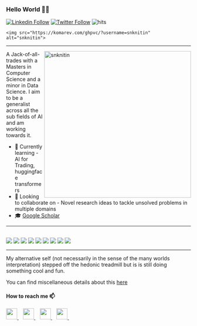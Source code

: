 ### Hello World 🤖👋


[![Linkedin Follow](https://img.shields.io/badge/-Connect-blue?style=flat-square&logo=Linkedin&logoColor=white&link=https://www.linkedin.com/in/nitinkishore/)](https://www.linkedin.com/in/nitinkishore/)
[![Twitter Follow](https://img.shields.io/twitter/follow/Nitin_wysiwyg?label=Follow&style=social)](http://twitter.com/Nitin_wysiwyg)
![hits](https://visitor-badge.laobi.icu/badge?page_id=snknitin)
<br />

<div align="left"> 

    <img src="https://komarev.com/ghpvc/?username=snknitin" alt="snknitin"> 
   
</div>


<!--
**snknitin/snknitin** is a ✨ _special_ ✨ repository because its `README.md` (this file) appears on your GitHub profile.

-->


<hr>
<div markdown="1">
    <img align="right" src="https://github-readme-stats.vercel.app/api?username=snknitin&show_icons=true&theme=algolia"  width="400px" alt="snknitin">
    
A Jack-of-all-trades with a Masters in Computer Science and a minor in Data Science. I aim to be a generalist across all the sub fields of AI and am working towards it.  
    
* 📖 Currently learning - AI for Trading, huggingface transformers
* 🤝 Looking to collaborate on - Novel research ideas to tackle unsolved problems in multiple domains
* 🎓 [Google Scholar](https://scholar.google.com/citations?user=SQ_dnhIAAAAJ&hl=en)
    
</div>
<hr>
<br>
<div>
    <img src="https://img.shields.io/badge/python-%2314354C.svg?style=for-the-badge&logo=python&logoColor=white">
    <img src="https://img.shields.io/badge/TensorFlow-%23FF6F00.svg?style=for-the-badge&logo=TensorFlow&logoColor=white">
    <img src="https://img.shields.io/badge/PyTorch-%23EE4C2C.svg?style=for-the-badge&logo=PyTorch&logoColor=white">
    <img src="https://img.shields.io/badge/scikit--learn-%23F7931E.svg?style=for-the-badge&logo=scikit-learn&logoColor=white">
    <img src="https://img.shields.io/badge/pandas-%23150458.svg?style=for-the-badge&logo=pandas&logoColor=white">
    <img src="https://img.shields.io/badge/numpy-%23013243.svg?style=for-the-badge&logo=numpy&logoColor=white">
    <img src="https://img.shields.io/badge/AWS-%23FF9900.svg?style=for-the-badge&logo=amazon-aws&logoColor=white">
    <img src="https://img.shields.io/badge/git-%23F05033.svg?style=for-the-badge&logo=git&logoColor=white">
    <img src="https://img.shields.io/badge/postgres-%23316192.svg?style=for-the-badge&logo=postgresql&logoColor=white">
</div>


<hr>
My alternative self (not necessarily in the sense of the many worlds interpretation) stepped off the hedonic treadmill but is is still doing something cool and fun.    

You can find miscellaneous details about this [here](https://snknitin.github.io/personal)

<div align="left">
    <h4>How to reach me 📫</h4>
    <a href="https://www.linkedin.com/in/nitinkishore/">
        <img src="https://cdn-icons-png.flaticon.com/512/174/174857.png" width="30px">
    </a>&nbsp;&nbsp;
    <a href="https://twitter.com/Nitin_wysiwyg/">
        <img src="https://cdn-icons-png.flaticon.com/512/145/145812.png" width="30px">
    </a>&nbsp;&nbsp;
    <a href="https://discordapp.com/users/Nike#9685/">
        <img src="https://cdn-icons.flaticon.com/png/512/3670/premium/3670157.png?token=exp=1651120922~hmac=78d6b5a53e358ae2e43ac0922b59bdfb" width="30px">
    </a>&nbsp;&nbsp;
    <a href="https://www.instagram.com/nitin_kishore4869/">
        <img src="https://cdn-icons.flaticon.com/png/512/4138/premium/4138124.png?token=exp=1651120975~hmac=201c08240049eb3efd80fedb7981afa0" width="30px">
    </a>&nbsp;&nbsp;
</div>
